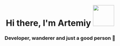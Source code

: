 <h1 align="center">Hi there, I'm Artemiy 
<img src="https://github.com/blackcater/blackcater/raw/main/images/Hi.gif" height="70"/></h1>
<h3 align="center">Developer, wanderer and just a good person 🌝</h3>


